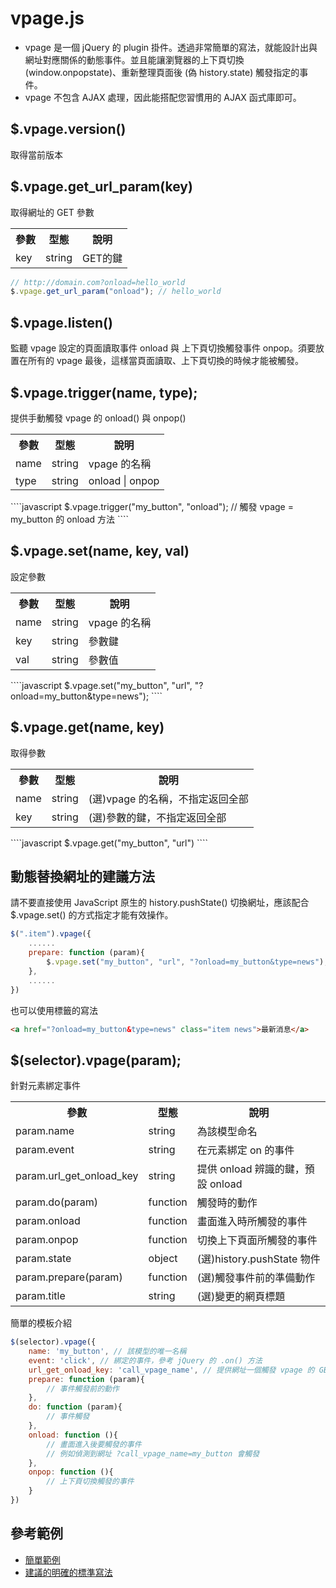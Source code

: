 # vpage.js 
- vpage 是一個 jQuery 的 plugin 掛件。透過非常簡單的寫法，就能設計出與網址對應關係的動態事件。並且能讓瀏覽器的上下頁切換(window.onpopstate)、重新整理頁面後 (偽 history.state) 觸發指定的事件。
- vpage 不包含 AJAX 處理，因此能搭配您習慣用的 AJAX 函式庫即可。

## $.vpage.version()
取得當前版本

## $.vpage.get_url_param(key)
取得網址的 GET 參數     
<table>
    <tr>
        <th>參數</th>
        <th>型態</th>
        <th>說明</th>
    </tr>
    <tr>
        <td>key</td>
        <td>string</td>
        <td>GET的鍵  </td>
    </tr>
</table>

````javascript
// http://domain.com?onload=hello_world
$.vpage.get_url_param("onload"); // hello_world
````

## $.vpage.listen()  
監聽 vpage 設定的頁面讀取事件 onload 與 上下頁切換觸發事件 onpop。須要放置在所有的 vpage   最後，這樣當頁面讀取、上下頁切換的時候才能被觸發。  

## $.vpage.trigger(name, type);  
提供手動觸發 vpage 的 onload() 與 onpop()    
<table>
    <tr>
        <th>參數</th>
        <th>型態</th>
        <th>說明</th>
    </tr>
    <tr>
        <td>name</td>
        <td>string</td>
        <td>vpage 的名稱</td>
    </tr>
    <tr>
        <td>type</td>
        <td>string</td>
        <td>onload | onpop  </td>
    </tr>
</table>
````javascript
$.vpage.trigger("my_button", "onload"); // 觸發 vpage = my_button 的 onload 方法
````

## $.vpage.set(name, key, val)  
設定參數  
<table>
    <tr>
        <th>參數</th>
        <th>型態</th>
        <th>說明</th>
    </tr>
    <tr>
        <td>name</td>
        <td>string</td>
        <td>vpage 的名稱</td>
    </tr>
    <tr>
        <td>key</td>
        <td>string</td>
        <td>參數鍵</td>
    </tr>
    <tr>
        <td>val</td>
        <td>string</td>
        <td>參數值</td>
    </tr>
</table>
````javascript
$.vpage.set("my_button", "url", "?onload=my_button&type=news");
````

## $.vpage.get(name, key)  
取得參數  
<table>
    <tr>
        <th>參數</th>
        <th>型態</th>
        <th>說明</th>
    </tr>
    <tr>
        <td>name</td>
        <td>string</td>
        <td>(選)vpage 的名稱，不指定返回全部  </td>
    </tr>
    <tr>
        <td>key</td>
        <td>string</td>
        <td>(選)參數的鍵，不指定返回全部  </td>
    </tr>
</table>
````javascript
$.vpage.get("my_button", "url")
````

## 動態替換網址的建議方法
請不要直接使用 JavaScript 原生的 history.pushState() 切換網址，應該配合 $.vpage.set() 的方式指定才能有效操作。
````javascript
$(".item").vpage({
    ......
    prepare: function (param){
        $.vpage.set("my_button", "url", "?onload=my_button&type=news");
    },
    ......
})
````
    
也可以使用標籤的寫法
````html
<a href="?onload=my_button&type=news" class="item news">最新消息</a>
````

## $(selector).vpage(param);
針對元素綁定事件
<table>
    <tr>
        <th>參數</th>
        <th>型態</th>
        <th>說明</th>
    </tr>
    <tr>
        <td>param.name</td>
        <td>string</td>
        <td>為該模型命名</td>
    </tr>
    <tr>
        <td> param.event </td>
        <td> string </td>
        <td> 在元素綁定 on 的事件   </td>
    </tr>
    <tr>
        <td> param.url_get_onload_key </td>
        <td> string </td>
        <td> 提供 onload 辨識的鍵，預設 onload  </td>
    </tr>
    <tr>
        <td> param.do(param) </td>
        <td> function </td>
        <td> 觸發時的動作 </td>
    </tr>
    <tr>
        <td> param.onload </td>
        <td> function </td>
        <td> 畫面進入時所觸發的事件 </td>
    </tr>
    <tr>
        <td> param.onpop </td>
        <td> function </td>
        <td> 切換上下頁面所觸發的事件 </td>
    </tr>
    <tr>
        <td> param.state </td>
        <td> object </td>
        <td> (選)history.pushState 物件      </td>
    </tr>
    <tr>
        <td> param.prepare(param) </td>
        <td> function </td>
        <td> (選)觸發事件前的準備動作   </td>
    </tr>
    <tr>
        <td> param.title </td>
        <td> string </td>
        <td> (選)變更的網頁標題   </td>
    </tr>
</table>

簡單的模板介紹
````javascript
$(selector).vpage({
    name: 'my_button', // 該模型的唯一名稱
    event: 'click', // 綁定的事件，參考 jQuery 的 .on() 方法
    url_get_onload_key: 'call_vpage_name', // 提供網址一個觸發 vpage 的 GET 參數鍵如 ?call_vpage_name=my_button
    prepare: function (param){
        // 事件觸發前的動作
    },
    do: function (param){
        // 事件觸發
    },
    onload: function (){
        // 畫面進入後要觸發的事件
        // 例如偵測到網址 ?call_vpage_name=my_button 會觸發
    },
    onpop: function (){
        // 上下頁切換觸發的事件
    }
})
````

## 參考範例
- [簡單範例](http://creation.kiiuo.com/vpage/Demo/simple.html)  
- [建議的明確的標準寫法](http://creation.kiiuo.com/vpage/Demo/standard.html)  
